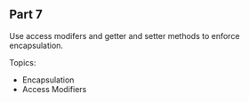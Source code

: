 ## Part 7

Use access modifers and getter and setter methods to enforce encapsulation.

Topics:
* Encapsulation
* Access Modifiers
